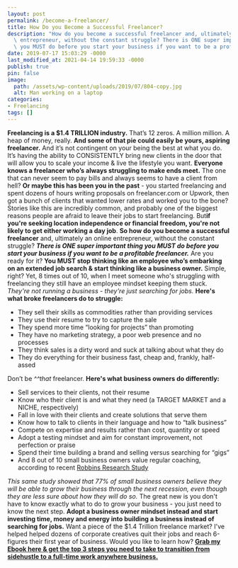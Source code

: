 ```yaml
---
layout: post
permalink: /become-a-freelancer/
title: How Do you Become a Successful Freelancer?
description: "How do you become a successful freelancer and, ultimately an online\
  \ entrepreneur, without the constant struggle? There is ONE super important thing\
  \ you MUST do before you start your business if you want to be a profitable freelancer.\_"
date: 2019-07-17 15:03:29 -0000
last_modified_at: 2021-04-14 19:59:33 -0000
publish: true
pin: false
image:
  path: /assets/wp-content/uploads/2019/07/804-copy.jpg
  alt: Man working on a laptop
categories:
- Freelancing
tags: []
---
```

**Freelancing is a $1.4 TRILLION industry.** That’s 12 zeros. A million million. A heap of money, really. **And some of that pie could easily be yours, aspiring freelancer.** And it’s not contingent on your being the best at what you do. It’s having the ability to CONSISTENTLY bring new clients in the door that will allow you to scale your income & live the lifestyle you want. **Everyone knows a freelancer who’s always struggling to make ends meet.** The one that can never seem to pay bills and always seems to have a client from hell? **Or maybe this has been you in the past** \- you started freelancing and spent dozens of hours writing proposals on freelancer.com or Upwork, then got a bunch of clients that wanted lower rates and worked you to the bone?  Stories like this are incredibly common, and probably one of the biggest reasons people are afraid to leave their jobs to start freelancing.  But**if you're seeking location independence or financial freedom, you're not likely to get either working a day job**.  **So how do you become a successful freelancer** and, ultimately an online entrepreneur, without the constant struggle? **_There is ONE super important thing you MUST do before you start your business if you want to be a profitable freelancer._** Are you ready for it? **You MUST stop thinking like an employee who’s embarking on an extended job search & start thinking like a business owner.** Simple, right?  Yet, 8 times out of 10, when I meet someone who's struggling with freelancing they still have an employee mindset keeping them stuck.  _They're not running a business - they're just searching for jobs._ **Here's what broke freelancers do to struggle:**

* They sell their skills as commodities rather than providing services
* They use their resume to try to capture the sale
* They spend more time “looking for projects” than promoting
* They have no marketing strategy, a poor web presence and no processes
* They think sales is a dirty word and suck at talking about what they do
* They do everything for their business fast, cheap and, frankly, half-assed

Don’t be _^^that_ freelancer.  **Here's what business owners do differently:**

* Sell services to their clients, not their resume
* Know who their client is and what they need (a TARGET MARKET and a NICHE, respectively)
* Fall in love with their clients and create solutions that serve them
* Know how to talk to clients in their language and how to “talk business”
* Compete on expertise and results rather than cost, quantity or speed
* Adopt a testing mindset and aim for constant improvement, not perfection or praise
* Spend their time building a brand and selling versus searching for “gigs”
* And 8 out of 10 small business owners value regular coaching, according to recent [Robbins Research Study](https://www.tonyrobbins.com/career-business/2020-business-mindset-report)

_This same study showed that 77% of small business owners believe they will be able to grow their business through the next recession, even though they are less sure about how they will do so._ The great new is you don't have to know exactly what to do to grow your business - you just need to know the next step. **Adopt a business owner mindset instead and start investing time, money and energy into building a business instead of searching for jobs.** Want a piece of the $1.4 Trillion freelance market? I've helped helped dozens of corporate creatives quit their jobs and reach 6-figures their first year of business. Would you like to learn how? [**Grab my Ebook here & get the top 3 steps you need to take to transition from sidehustle to a full-time work anywhere business.**](https://go.katebagoy.com/ebook)  
